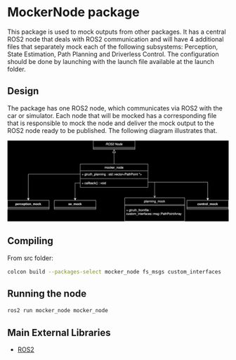 # MockerNode package

This package is used to mock outputs from other packages. It has a central ROS2 node that deals with ROS2 communication and will have 4 additional files that 
separately mock each of the following subsystems: Perception, State Estimation, Path Planning and Driverless Control. The configuration should be done by launching
with the launch file available at the launch folder.

## Design

The package has one ROS2 node, which communicates via ROS2 with the car or simulator. Each node that will be mocked has a corresponding file that is responsible to 
mock the node and deliver the mock output to the ROS2 node ready to be published. The following diagram illustrates that.

![MockerNode Diagram](../../docs/assets/mocker_node/mocker_node.drawio.svg)

## Compiling
From src folder:
```sh
colcon build --packages-select mocker_node fs_msgs custom_interfaces
```

## Running the node
```sh
ros2 run mocker_node mocker_node
```

## Main External Libraries

- [ROS2](https://docs.ros.org/en/foxy/index.html)